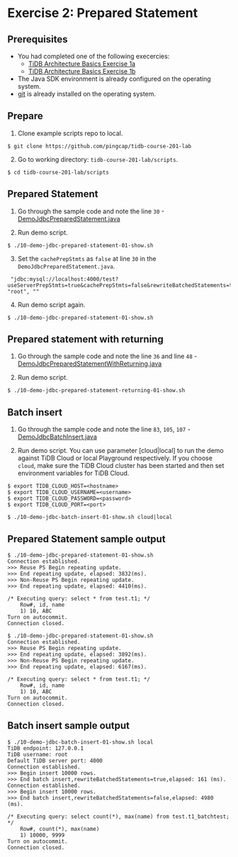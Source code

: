 # Exercise 2: Prepared Statement

## Prerequisites
+ You had completed one of the following execercies:
  + [TiDB Architecture Basics Exercise 1a](https://eng.edu.pingcap.com/unit/view/id:2466)
  + [TiDB Architecture Basics Exercise 1b](https://eng.edu.pingcap.com/unit/view/id:2467)
+ The Java SDK environment is already configured on the operating system.
+ [git](https://git-scm.com/) is already installed on the operating system.


## Prepare
1. Clone example scripts repo to local.
```
$ git clone https://github.com/pingcap/tidb-course-201-lab
```

2. Go to working directory: `tidb-course-201-lab/scripts`.
```
$ cd tidb-course-201-lab/scripts
```


## Prepared Statement
1. Go through the sample code and note the line `30` -[DemoJdbcPreparedStatement.java](https://github.com/pingcap/tidb-course-201-lab/blob/master/scripts/DemoJdbcPreparedStatement.java)


2. Run demo script.
```
$ ./10-demo-jdbc-prepared-statement-01-show.sh
```

3. Set the `cachePrepStmts` as `false` at line `30` in the `DemoJdbcPreparedStatement.java`.
```
 "jdbc:mysql://localhost:4000/test?useServerPrepStmts=true&cachePrepStmts=false&rewriteBatchedStatements=true", "root", ""
```

4. Run demo script again.
```
$ ./10-demo-jdbc-prepared-statement-01-show.sh
```


## Prepared statement with returning
1. Go through the sample code and note the line `36` and line `48` - [DemoJdbcPreparedStatementWithReturning.java](https://github.com/pingcap/tidb-course-201-lab/blob/master/scripts/DemoJdbcPreparedStatementWithReturning.java)

2. Run demo script.
```
$ ./10-demo-jdbc-prepared-statement-returning-01-show.sh
```


## Batch insert
1. Go through the sample code and note the line `83`, `105`, `107` - [DemoJdbcBatchInsert.java](https://github.com/pingcap/tidb-course-201-lab/blob/master/scripts/DemoJdbcBatchInsert.java)

2. Run demo script. You can use parameter [cloud|local] to run the demo against TiDB Cloud or local Playground respectively. If you choose `cloud`, make sure the TiDB Cloud cluster has been started and then set environment variables for TiDB Cloud.
```
$ export TIDB_CLOUD_HOST=<hostname> 
$ export TIDB_CLOUD_USERNAME=<username> 
$ export TIDB_CLOUD_PASSWORD=<password> 
$ export TIDB_CLOUD_PORT=<port> 
```
```
$ ./10-demo-jdbc-batch-insert-01-show.sh cloud|local
```



## Prepared Statement sample output
```
$ ./10-demo-jdbc-prepared-statement-01-show.sh
Connection established.
>>> Reuse PS Begin repeating update.
>>> End repeating update, elapsed: 3832(ms).
>>> Non-Reuse PS Begin repeating update.
>>> End repeating update, elapsed: 4410(ms).

/* Executing query: select * from test.t1; */
	Row#, id, name
	1) 10, ABC
Turn on autocommit.
Connection closed.
```


```
$ ./10-demo-jdbc-prepared-statement-01-show.sh
Connection established.
>>> Reuse PS Begin repeating update.
>>> End repeating update, elapsed: 3892(ms).
>>> Non-Reuse PS Begin repeating update.
>>> End repeating update, elapsed: 6167(ms).

/* Executing query: select * from test.t1; */
	Row#, id, name
	1) 10, ABC
Turn on autocommit.
Connection closed.
```


## Batch insert sample output
```
$ ./10-demo-jdbc-batch-insert-01-show.sh local
TiDB endpoint: 127.0.0.1
TiDB username: root
Default TiDB server port: 4000
Connection established.
>>> Begin insert 10000 rows.
>>> End batch insert,rewriteBatchedStatements=true,elapsed: 161 (ms).
Connection established.
>>> Begin insert 10000 rows.
>>> End batch insert,rewriteBatchedStatements=false,elapsed: 4980 (ms).

/* Executing query: select count(*), max(name) from test.t1_batchtest; */
	Row#, count(*), max(name)
	1) 10000, 9999
Turn on autocommit.
Connection closed.
```
